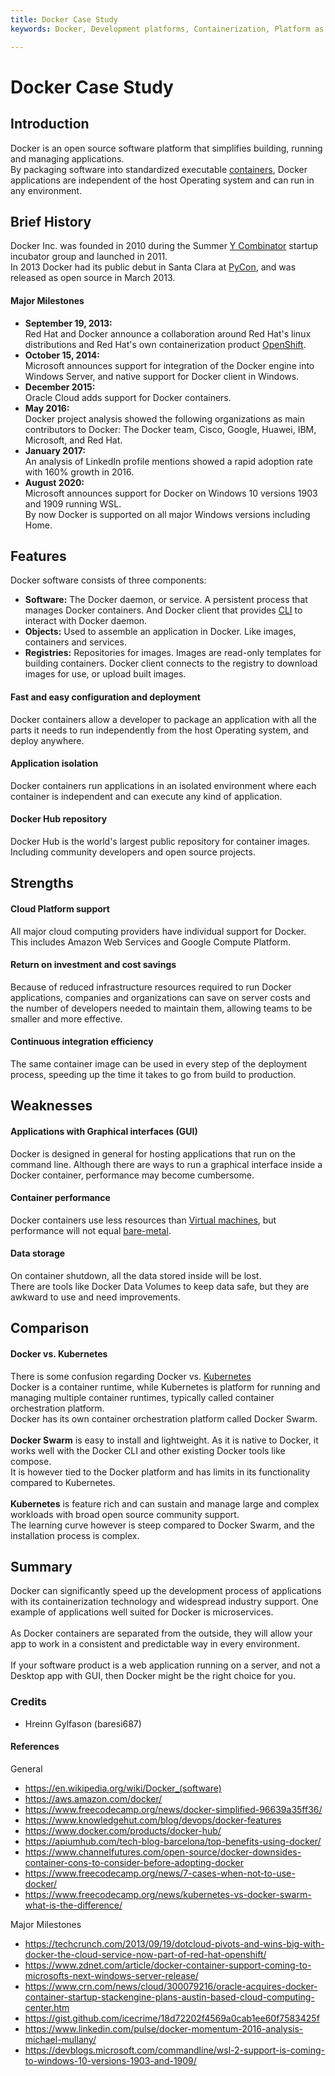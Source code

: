```yaml
---
title: Docker Case Study
keywords: Docker, Development platforms, Containerization, Platform as a service

---
```


# Docker Case Study

## Introduction

Docker is an open source software platform that simplifies building, running and managing applications.<br>
By packaging software into standardized executable [containers](https://en.wikipedia.org/wiki/Containerization_(computing)), Docker applications are independent of the host Operating system and can run in any environment.


## Brief History

Docker Inc. was founded in 2010 during the Summer [Y Combinator](https://en.wikipedia.org/wiki/Y_Combinator) startup incubator group and launched in 2011.<br>
In 2013 Docker had its public debut in Santa Clara at [PyCon](https://en.wikipedia.org/wiki/Python_Conference), and was released as open source in March 2013.

#### Major Milestones

- **September 19, 2013:**<br> Red Hat and Docker announce a collaboration around Red Hat's linux distributions and Red Hat's own containerization product [OpenShift](https://en.wikipedia.org/wiki/OpenShift).
-  **October 15, 2014:**<br> Microsoft announces support for integration of the Docker engine into Windows Server, and native support for Docker client in Windows.
-  **December 2015:**<br> Oracle Cloud adds support for Docker containers.
-  **May 2016:**<br> Docker project analysis showed the following organizations as main contributors to Docker: The Docker team, Cisco, Google, Huawei, IBM, Microsoft, and Red Hat.
- **January 2017:**<br> An analysis of LinkedIn profile mentions showed a rapid adoption rate with 160% growth in 2016.
- **August 2020:**<br> Microsoft announces support for Docker on Windows 10 versions 1903 and 1909 running WSL.<br>
By now Docker is supported on all major Windows versions including Home.

## Features

Docker software consists of three components:

- **Software:** The Docker daemon, or service. A persistent process that manages Docker containers. And Docker client that provides [CLI](https://en.wikipedia.org/wiki/Command-line_interface) to interact with Docker daemon.
- **Objects:** Used to assemble an application in Docker. Like images, containers and services.
- **Registries:** Repositories for images. Images are read-only templates for building containers. Docker client connects to the registry to download images for use, or upload built images.

#### Fast and easy configuration and deployment
Docker containers allow a developer to package an application with all the parts it needs to run independently from the host Operating system, and deploy anywhere.

#### Application isolation
Docker containers run applications in an isolated environment where each container is independent and can execute any kind of application.

#### Docker Hub repository
Docker Hub is the world's largest public repository for container images. Including community developers and open source projects.


## Strengths

#### Cloud Platform support
All major cloud computing providers have individual support for Docker. This includes Amazon Web Services and Google Compute Platform. 

#### Return on investment and cost savings
Because of reduced infrastructure resources required to run Docker applications, companies and organizations can save on server costs and the number of developers needed to maintain them, allowing teams to be smaller and more effective.

#### Continuous integration efficiency
The same container image can be used in every step of the deployment process, speeding up the time it takes to go from build to production.


## Weaknesses

#### Applications with Graphical interfaces (GUI)
Docker is designed in general for hosting applications that run on the command line.
Although there are ways to run a graphical interface inside a Docker container, performance may become cumbersome.

#### Container performance
Docker containers use less resources than [Virtual machines](https://en.wikipedia.org/wiki/Virtual_machine), but performance will not equal [bare-metal](https://en.wikipedia.org/wiki/Bare-metal_server).

#### Data storage
On container shutdown, all the data stored inside will be lost.<br>
There are tools like Docker Data Volumes to keep data safe, but they are awkward to use and need improvements.


## Comparison

#### Docker vs. Kubernetes
There is some confusion regarding Docker vs. [Kubernetes](https://en.wikipedia.org/wiki/Kubernetes)<br>
Docker is a container runtime, while Kubernetes is platform for running and managing multiple container runtimes, typically called container orchestration platform.<br>
Docker has its own container orchestration platform called Docker Swarm.
<br><br>
**Docker Swarm** is easy to install and lightweight. As it is native to Docker, it works well with the Docker CLI and other existing Docker tools like compose.<br>
It is however tied to the Docker platform and has limits in its functionality compared to Kubernetes.
<br><br>
**Kubernetes** is feature rich and can sustain and manage large and complex workloads with broad open source community support.<br>
The learning curve however is steep compared to Docker Swarm, and the installation process is complex.


## Summary

Docker can significantly speed up the development process of applications with its containerization technology and widespread industry support.
One example of applications well suited for Docker is microservices.<br><br>
As Docker containers are separated from the outside, they will allow your app to work in a consistent and predictable way in every environment.<br><br>
If your software product is a web application running on a server, and not a Desktop app with GUI, then Docker might be the right choice for you.


### Credits

- Hreinn Gylfason (baresi687)

#### References

General

- https://en.wikipedia.org/wiki/Docker_(software)
- https://aws.amazon.com/docker/
- https://www.freecodecamp.org/news/docker-simplified-96639a35ff36/
- https://www.knowledgehut.com/blog/devops/docker-features
- https://www.docker.com/products/docker-hub/
- https://apiumhub.com/tech-blog-barcelona/top-benefits-using-docker/
- https://www.channelfutures.com/open-source/docker-downsides-container-cons-to-consider-before-adopting-docker
- https://www.freecodecamp.org/news/7-cases-when-not-to-use-docker/
- https://www.freecodecamp.org/news/kubernetes-vs-docker-swarm-what-is-the-difference/

Major Milestones

- https://techcrunch.com/2013/09/19/dotcloud-pivots-and-wins-big-with-docker-the-cloud-service-now-part-of-red-hat-openshift/
- https://www.zdnet.com/article/docker-container-support-coming-to-microsofts-next-windows-server-release/
- https://www.crn.com/news/cloud/300079216/oracle-acquires-docker-container-startup-stackengine-plans-austin-based-cloud-computing-center.htm
- https://gist.github.com/icecrime/18d72202f4569a0cab1ee60f7583425f
- https://www.linkedin.com/pulse/docker-momentum-2016-analysis-michael-mullany/
- https://devblogs.microsoft.com/commandline/wsl-2-support-is-coming-to-windows-10-versions-1903-and-1909/

